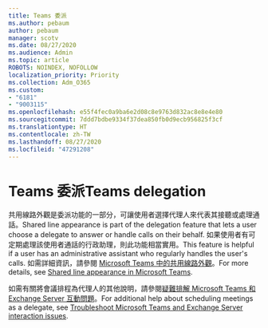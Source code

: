 ```yaml
---
title: Teams 委派
ms.author: pebaum
author: pebaum
manager: scotv
ms.date: 08/27/2020
ms.audience: Admin
ms.topic: article
ROBOTS: NOINDEX, NOFOLLOW
localization_priority: Priority
ms.collection: Adm_O365
ms.custom:
- "6181"
- "9003115"
ms.openlocfilehash: e55f4fec0a9ba6e2d08c8e9763d832ac8e8e4e80
ms.sourcegitcommit: 7ddd7bdbe9334f37dea850fb0d9ecb956825f3cf
ms.translationtype: HT
ms.contentlocale: zh-TW
ms.lasthandoff: 08/27/2020
ms.locfileid: "47291208"
---
```

# <a name="teams-delegation"></a><span data-ttu-id="6ae38-102">Teams 委派</span><span class="sxs-lookup"><span data-stu-id="6ae38-102">Teams delegation</span></span>

<span data-ttu-id="6ae38-103">共用線路外觀是委派功能的一部分，可讓使用者選擇代理人來代表其接聽或處理通話。</span><span class="sxs-lookup"><span data-stu-id="6ae38-103">Shared line appearance is part of the delegation feature that lets a user choose a delegate to answer or handle calls on their behalf.</span></span> <span data-ttu-id="6ae38-104">如果使用者有可定期處理該使用者通話的行政助理，則此功能相當實用。</span><span class="sxs-lookup"><span data-stu-id="6ae38-104">This feature is helpful if a user has an administrative assistant who regularly handles the user's calls.</span></span> <span data-ttu-id="6ae38-105">如需詳細資訊，請參閱 [Microsoft Teams 中的共用線路外觀](https://docs.microsoft.com/microsoftteams/shared-line-appearance)。</span><span class="sxs-lookup"><span data-stu-id="6ae38-105">For more details, see [Shared line appearance in Microsoft Teams](https://docs.microsoft.com/microsoftteams/shared-line-appearance).</span></span> 

<span data-ttu-id="6ae38-106">如需有關將會議排程為代理人的其他說明，請參閱[疑難排解 Microsoft Teams 和 Exchange Server 互動問題](https://docs.microsoft.com/microsoftteams/troubleshoot/known-issues/teams-exchange-interaction-issue)。</span><span class="sxs-lookup"><span data-stu-id="6ae38-106">For additional help about scheduling meetings as a delegate, see [Troubleshoot Microsoft Teams and Exchange Server interaction issues](https://docs.microsoft.com/microsoftteams/troubleshoot/known-issues/teams-exchange-interaction-issue).</span></span>